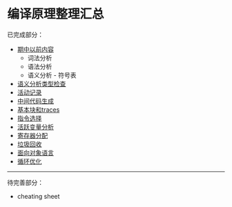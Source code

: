 # 编译原理整理汇总
已完成部分：

- [期中以前内容](https://tsuki0512.github.io/2025_spring/cp/midterm/)
    - 词法分析
    - 语法分析
    - 语义分析 - 符号表
- [语义分析类型检查](https://tsuki0512.github.io/2025_spring/cp/type_checking)
- [活动记录](https://tsuki0512.github.io/2025_spring/cp/chap6_for_final/)
- [中间代码生成](https://tsuki0512.github.io/2025_spring/cp/chap7_for_final/)
- [基本块和traces](https://tsuki0512.github.io/2025_spring/cp/chap8/)
- [指令选择](https://tsuki0512.github.io/2025_spring/cp/chap9/)
- [活跃变量分析](https://tsuki0512.github.io/2025_spring/cp/chap10/)
- [寄存器分配](https://tsuki0512.github.io/2025_spring/cp/chap11/)
- [垃圾回收](https://tsuki0512.github.io/2025_spring/cp/chap13/)
- [面向对象语言](https://tsuki0512.github.io/2025_spring/cp/chap14/)
- [循环优化](https://tsuki0512.github.io/2025_spring/cp/chap18/)

---

待完善部分：

- cheating sheet